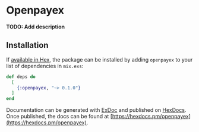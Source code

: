 # Openpayex

**TODO: Add description**

## Installation

If [available in Hex](https://hex.pm/docs/publish), the package can be installed
by adding `openpayex` to your list of dependencies in `mix.exs`:

```elixir
def deps do
  [
    {:openpayex, "~> 0.1.0"}
  ]
end
```

Documentation can be generated with [ExDoc](https://github.com/elixir-lang/ex_doc)
and published on [HexDocs](https://hexdocs.pm). Once published, the docs can
be found at [https://hexdocs.pm/openpayex](https://hexdocs.pm/openpayex).

